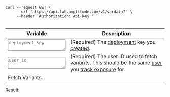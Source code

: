 <pre>
<code>curl --request GET \
     --url 'https://api.lab.amplitude.com/v1/vardata?<span id='curl_user_id'></span>' \
     --header 'Authorization: Api-Key <span id='curl_deployment_key'></span>'
</code>
</pre>

| <div class='big-column'>Variable</div> | Description |
| --- | --- |
| <textarea class="at-field" spellcheck="false" placeholder="deployment_key" id="deployment_key"></textarea> | (Required) The [deployment](../../general/data-model.md#deployments) key you [created](./create-a-deployment.md). |
| <textarea class="at-field" spellcheck="false" placeholder="user_id" id="user_id"></textarea> | (Required) The user ID used to fetch variants. This should be the same [user](../../general/data-model.md#users) you [track exposure](./track-exposure.md) for. |
| <a class="md-button" id="at-action-button">Fetch Variants</a> | |

Result:
<pre>
<code id="result">
</code>
</pre>

<script src="/javascripts/api-table.js">
</script>

<script>
document.getElementById('deployment_key').value =
     localStorage.getItem('deployment_key') || '';

setupApiTable({
     'deployment_key': false,
     'user_id': true
}, async function(fields) {
     const deploymentKey = fields['deployment_key'];
     const userId = fields['user_id'];

     localStorage.setItem('deployment_key', deploymentKey);

     const response = await fetch('https://api.lab.amplitude.com/v1/vardata?user_id=' + userId, {
          headers: {
               'Authorization': 'Api-Key ' + deploymentKey,
          },
     });
     if (response.status != 200) {
          const body = await response.text();
          throw Error(response.status + ': ' + body);
     }
     const result = await response.json();
     return JSON.stringify(result, null, 2);
});
</script>
